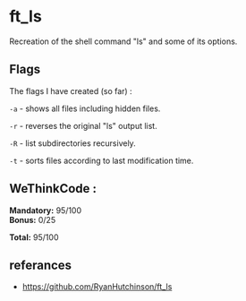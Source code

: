 # ft_ls
Recreation of the shell command "ls" and some of its options.

## Flags

The flags I have created (so far) :

```-a``` - shows all files including hidden files.

```-r``` - reverses the original "ls" output list.

```-R``` - list subdirectories recursively.

```-t``` - sorts files according to last modification time.

## WeThinkCode :

**Mandatory:** 95/100  
**Bonus:** 0/25
  
**Total:** 95/100

## referances

* https://github.com/RyanHutchinson/ft_ls
